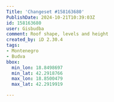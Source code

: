 ```yaml
---
Title: 'Changeset #158163680'
PublishDate: 2024-10-21T10:39:03Z
id: 158163680
user: Gisbudba
comment: Roof shape, levels and height
created_by: iD 2.30.4
tags:
- Montenegro
- Budva
bbox:
  min_lon: 18.8498697
  min_lat: 42.2918766
  max_lon: 18.8500479
  max_lat: 42.2919919

---
```


